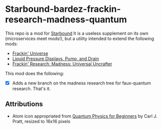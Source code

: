 # Starbound-bardez-frackin-research-madness-quantum

This repo is a mod for [Starbound](https://playstarbound.com/) It is a useless supplement on its own (microservices meet mods!), but a utility intended to extend the following mods:
- [Frackin' Universe](https://steamcommunity.com/sharedfiles/filedetails/?id=729480149)
- [Liquid Pressure Displays, Pump, and Drain](https://steamcommunity.com/sharedfiles/filedetails/?id=2883446019)
- [Frackin' Research: Madness: Universal Uncrafter](TBD)

This mod does the following:
- [X] Adds a new branch on the madness research tree for faux-quantum research. That's it.


## Attributions
- Atom icon appropriated from [Quantum Physics for Beginners](https://www.amazon.com/Quantum-Physics-Beginners-Understanding-Explanation-ebook/dp/B08YXNC9BT) by Carl J. Pratt, resized to 16x16 pixels
